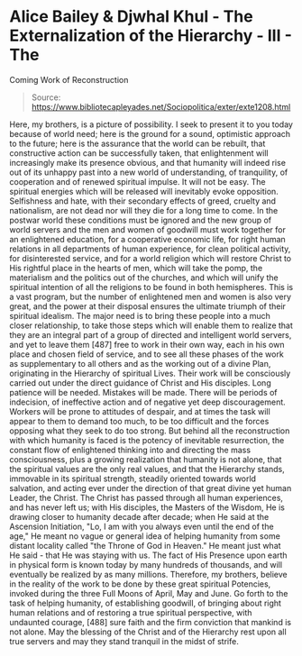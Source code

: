 # Alice Bailey & Djwhal Khul - The Externalization of the Hierarchy - III - The
Coming Work of Reconstruction

> Source: https://www.bibliotecapleyades.net/Sociopolitica/exter/exte1208.html

Here, my brothers, is a picture of possibility. I seek to present it to you today because of world need; here is the ground for a sound, optimistic approach to the future; here is the assurance that the world can be rebuilt, that constructive action can be successfully taken, that enlightenment will increasingly make its presence obvious, and that humanity will indeed rise out of its unhappy past into a new world of understanding, of tranquility, of cooperation and of renewed spiritual impulse.
It will not be easy. The spiritual energies which will be released will inevitably evoke opposition. Selfishness and hate, with their secondary effects of greed, cruelty and nationalism, are not dead nor will they die for a long time to come. In the postwar world these conditions must be ignored and the new group of world servers and the men and women of goodwill must work together for an enlightened education, for a cooperative economic life, for right human relations in all departments of human experience, for clean political activity, for disinterested service, and for a world religion which will restore Christ to His rightful place in the hearts of men, which will take the pomp, the materialism and the politics out of the churches, and which will unify the spiritual intention of all the religions to be found in both hemispheres. This is a vast program, but the number of enlightened men and women is also very great, and the power at their disposal ensures the ultimate triumph of their spiritual idealism.
The major need is to bring these people into a much closer relationship, to take those steps which will enable them to realize that they are an integral part of a group of directed and intelligent world servers, and yet to leave them [487] free to work in their own way, each in his own place and chosen field of service, and to see all these phases of the work as supplementary to all others and as the working out of a divine Plan, originating in the Hierarchy of spiritual Lives. Their work will be consciously carried out under the direct guidance of Christ and His disciples.
Long patience will be needed. Mistakes will be made. There will be periods of indecision, of ineffective action and of negative yet deep discouragement. Workers will be prone to attitudes of despair, and at times the task will appear to them to demand too much, to be too difficult and the forces opposing what they seek to do too strong. But behind all the reconstruction with which humanity is faced is the potency of inevitable resurrection, the constant flow of enlightened thinking into and directing the mass consciousness, plus a growing realization that humanity is not alone, that the spiritual values are the only real values, and that the Hierarchy stands, immovable in its spiritual strength, steadily oriented towards world salvation, and acting ever under the direction of that great divine yet human Leader, the Christ. The Christ has passed through all human experiences, and has never left us; with His disciples, the Masters of the Wisdom, He is drawing closer to humanity decade after decade; when He said at the Ascension Initiation, "Lo, I am with you always even until the end of the age," He meant no vague or general idea of helping humanity from some distant locality called "the Throne of God in Heaven." He meant just what He said - that He was staying with us. The fact of His Presence upon earth in physical form is known today by many hundreds of thousands, and will eventually be realized by as many millions.
Therefore, my brothers, believe in the reality of the work to be done by these great spiritual Potencies, invoked during the three Full Moons of April, May and June. Go forth to the task of helping humanity, of establishing goodwill, of bringing about right human relations and of restoring a true spiritual perspective, with undaunted courage, [488] sure faith and the firm conviction that mankind is not alone.
May the blessing of the Christ and of the Hierarchy rest upon all true servers and may they stand tranquil in the midst of strife.
